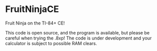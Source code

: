 # FruitNinjaCE
Fruit Ninja on the TI-84+ CE!

This code is open source, and the program is available, but please be careful when trying the .8xp! The code is under development and your calculator is subject to possible RAM clears.
